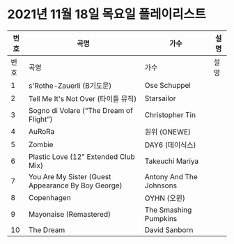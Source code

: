 # 2021년 11월 18일 목요일 플레이리스트

| 번호 | 곡명 | 가수 | 설명 |
|------|------|------|------|
| 번호 | 곡명 | 가수 | 설명 |
| 1 | s'Rothe-Zauerli (B기도문) | Ose Schuppel |  |
| 2 | Tell Me It's Not Over (타이틀 뮤직) | Starsailor |  |
| 3 | Sogno di Volare (“The Dream of Flight”) | Christopher Tin |  |
| 4 | AuRoRa | 원위 (ONEWE) |  |
| 5 | Zombie | DAY6 (데이식스) |  |
| 6 | Plastic Love (12" Extended Club Mix) | Takeuchi Mariya |  |
| 7 | You Are My Sister (Guest Appearance By Boy George) | Antony And The Johnsons |  |
| 8 | Copenhagen | OYHN (오윈) |  |
| 9 | Mayonaise (Remastered) | The Smashing Pumpkins |  |
| 10 | The Dream | David Sanborn |  |
